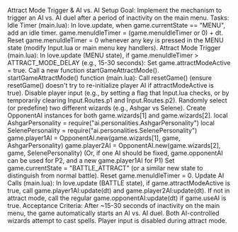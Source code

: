 Attract Mode Trigger & AI vs. AI Setup
Goal: Implement the mechanism to trigger an AI vs. AI duel after a period 
of inactivity on the main menu.
Tasks:
Idle Timer (main.lua):
In love.update, when game.currentState == "MENU", add an idle timer.
game.menuIdleTimer = (game.menuIdleTimer or 0) + dt.
Reset game.menuIdleTimer = 0 whenever any key is pressed in the MENU state 
(modify Input.lua or main menu key handlers).
Attract Mode Trigger (main.lua):
In love.update (MENU state), if game.menuIdleTimer > ATTRACT_MODE_DELAY 
(e.g., 15-30 seconds):
Set game.attractModeActive = true.
Call a new function startGameAttractMode().
startGameAttractMode() function (main.lua):
Call resetGame() (ensure resetGame() doesn't try to re-initialize player 
AI if attractModeActive is true).
Disable player input (e.g., by setting a flag that Input.lua checks, or by 
temporarily clearing Input.Routes.p1 and Input.Routes.p2).
Randomly select (or predefine) two different wizards (e.g., Ashgar vs 
Selene).
Create OpponentAI instances for both game.wizards[1] and game.wizards[2].
local AshgarPersonality = require("ai.personalities.AshgarPersonality")
local SelenePersonality = require("ai.personalities.SelenePersonality")
game.player1AI = OpponentAI.new(game.wizards[1], game, AshgarPersonality)
game.player2AI = OpponentAI.new(game.wizards[2], game, SelenePersonality)
(Or, if one AI should be fixed, game.opponentAI can be used for P2, and a 
new game.player1AI for P1)
Set game.currentState = "BATTLE_ATTRACT" (or a similar new state to 
distinguish from normal battle).
Reset game.menuIdleTimer = 0.
Update AI Calls (main.lua):
In love.update (BATTLE state), if game.attractModeActive is true, call 
game.player1AI:update(dt) and game.player2AI:update(dt).
If not in attract mode, call the regular game.opponentAI:update(dt) if 
game.useAI is true.
Acceptance Criteria:
After ~15-30 seconds of inactivity on the main menu, the game 
automatically starts an AI vs. AI duel.
Both AI-controlled wizards attempt to cast spells.
Player input is disabled during attract mode.
